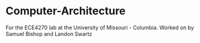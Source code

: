 # Computer-Architecture
For the ECE4270 lab at the University of Missouri - Columbia. Worked on by Samuel Bishop and Landon Swartz
